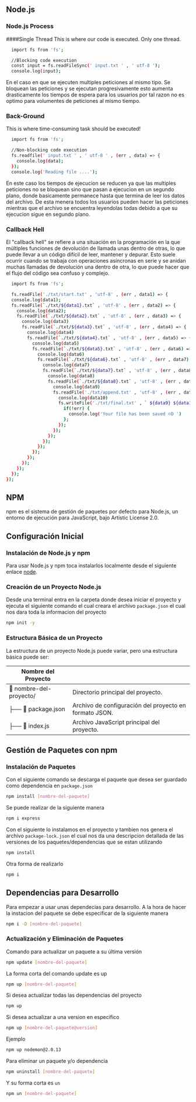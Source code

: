## Node.js 

### Node.js Process
####Single Thread 
This is where our code is executed.
Only one thread.

```bash
  import fs from 'fs';

  //Blocking code execution
  const input = fs.readFileSync(' input.txt ' , ' utf-8 ');
  console.log(input);  
```
En el caso en que se ejecuten multiples peticiones al mismo tipo. Se bloquean las peticiones y se ejecutan progresivamente esto aumenta drasticamente los tiempos de espera para los usuarios por tal razon no es optimo para volumentes de peticiones al mismo tiempo.

### Back-Ground
This is where time-consuming task should be executed!

```bash
  import fs from 'fs';

  //Non-blocking code execution
  fs.readfile(' input.txt ' , ' utf-8 ' , (err , data) => {
    console.log(data);
  });
  console.log('Reading file ....');
```
En este caso los tiempos de ejecucion se reducen ya que las multiples peticiones no se bloquean sino que pasan a ejecucion en un segundo plano, donde basicamente permanece hasta que termina de leer los datos del archivo. De esta menera todos los usuarios pueden hacer las peticiones mientras que el archivo se encuentra leyendolas todas debido a que su ejecucion sigue en segundo plano.

### Callback Hell
El "callback hell" se refiere a una situación en la programación en la que múltiples funciones de devolución de llamada unas dentro de otras, lo que puede llevar a un código difícil de leer, mantener y depurar. Esto suele ocurrir cuando se trabaja con operaciones asíncronas en serie y se anidan muchas llamadas de devolución una dentro de otra, lo que puede hacer que el flujo del código sea confuso y complejo.

```bash
  import fs from 'fs';

  fs.readFile('./txt/start.txt' , 'utf-8' , (err , data1) => {
  console.log(data1);
  fs.readFile(`./txt/${data1}.txt` , 'utf-8' , (err , data2) => {
    console.log(data2);
    fs.readFile(`./txt/${data2}.txt` , 'utf-8' , (err , data3) => {
      console.log(data3)
      fs.readFile(`./txt/${data3}.txt` , 'utf-8' , (err , data4) => {
        console.log(data4)
        fs.readFile(`./txt/${data4}.txt` , 'utf-8' , (err , data5) => {
          console.log(data5)
          fs.readFile(`./txt/${data5}.txt` , 'utf-8' , (err , data6) => {
            console.log(data6)
            fs.readFile(`./txt/${data6}.txt` , 'utf-8' , (err , data7) => {
              console.log(data7)
              fs.readFile(`./txt/${data7}.txt` , 'utf-8' , (err , data8) => {
                console.log(data8)
                fs.readFile(`./txt/${data8}.txt` , 'utf-8' , (err , data9) => {
                  console.log(data9)
                  fs.readFile('./txt/append.txt' , 'utf-8' , (err , data10) => {
                    console.log(data10)
                    fs.writeFile('./txt/final.txt' , ` ${data9} ${data10}` , 'utf-8' , (err) => {
                      if(!err) {
                        console.log('Your file has been saved ፨D ')
                      };
                    });
                  });
                });
              });
            });
          });
        });
      });
    });
  });
});
```

## NPM
npm es el sistema de gestión de paquetes por defecto para Node.js, un entorno de ejecución para JavaScript, bajo Artistic License 2.0.

## Configuración Inicial

### Instalación de Node.js y npm

Para usar Node.js y npm toca instalarlos localmente desde el siguiente enlace [node](https://nodejs.org/).

### Creación de un Proyecto Node.js

Desde una terminal entra en la carpeta donde desea iniciar el proyecto y ejecuta el siguiente comando el cual creara el archivo `package.json` el cual nos dara toda la informacion del proyecto

```bash
npm init -y
```

### Estructura Básica de un Proyecto

La estructura de un proyecto Node.js puede variar, pero una estructura básica puede ser:

| Nombre del Proyecto     |                                                        |
| ----------------------- | ------------------------------------------------------ |
| 📁 nombre-del-proyecto/ | Directorio principal del proyecto.                     |
| ├── 📄 package.json     | Archivo de configuración del proyecto en formato JSON. |
| ├── 📄 index.js         | Archivo JavaScript principal del proyecto.             |

## Gestión de Paquetes con npm

### Instalación de Paquetes

Con el siguiente comando se descarga el paquete que desea ser guardado como dependencia en `package.json`

```bash
npm install [nombre-del-paquete]
```

Se puede realizar de la siguiente manera

```bash
npm i express
```

Con el siguiente lo instalamos en el proyecto y tambien nos genera el archivo `package-lock.json` el cual nos da una descripcion detallada de las versiones de los paquetes/dependencias que se estan utilizando

```bash
npm install
```

Otra forma de realizarlo

```bash
npm i
```

## Dependencias para Desarrollo

Para empezar a usar unas dependecias para desarrollo. A la hora de hacer la instacion del paquete se debe especificar de la siguiente manera 

```bash
npm i -D [nombre-del-paquete]
```

### Actualización y Eliminación de Paquetes

Comando para actualizar un paquete a su última versión

```bash
npm update [nombre-del-paquete]
```

La forma corta del comando update es up

```bash
npm up [nombre-del-paquete]
```

Si desea actualizar todas las dependencias del proyecto

```bash
npm up
```

Si desea actualizar a una version en especifico

```bash
npm up [nombre-del-paquete@version]
```

Ejemplo

```bash
npm up nodemon@2.0.13
```

Para eliminar un paquete y/o dependencia

```bash
npm uninstall [nombre-del-paquete]
```

Y su forma corta es `un`

```bash
npm un [nombre-del-paquete]
```

